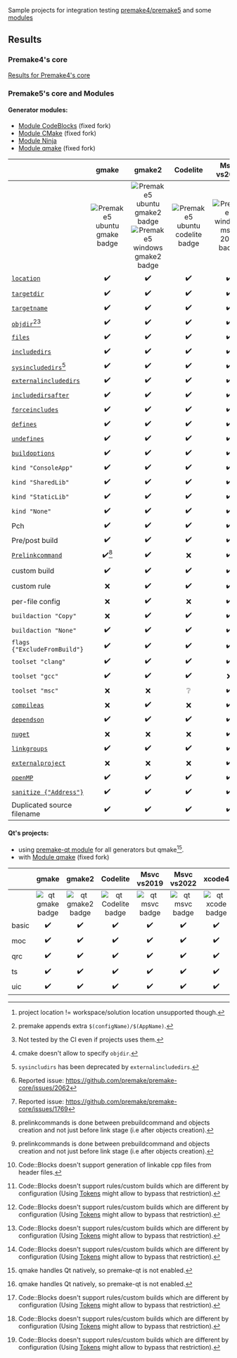 Sample projects for integration testing [premake4/premake5](https://premake.github.io/) and some [modules](https://premake.github.io/community/modules)

## Results

### Premake4's core
[Results for Premake4's core](Premake4_results.md)

### Premake5's core and Modules

#### Generator modules:
- [Module CodeBlocks](https://github.com/Jarod42/premake-codeblocks) (fixed fork)
- [Module CMake](https://github.com/Jarod42/premake-cmake) (fixed fork)
- [Module Ninja](https://github.com/jimon/premake-ninja)
- [Module qmake](https://github.com/Jarod42/premake-qmake) (fixed fork)

||gmake|gmake2|Codelite|Msvc vs2019|Msvc vs2022|xcode4|CodeBlocks|CMake|Ninja|qmake|
|:---|:---:|:---:|:---:|:---:|:---:|:---:|:---:|:---:|:---:|:---:|
||![Premake5 ubuntu gmake badge][1]|![Premake5 ubuntu gmake2 badge][2]![Premake5 windows gmake2 badge][3]|![Premake5 ubuntu codelite badge][4]|![Premake5 windows msvc 2019 badge][5]|![Premake5 windows msvc 2022 badge][6]|![Premake5 mac_xcode4 badge][7]|![Premake5 ubuntu codeblocks badge][8]|![Premake5 ubuntu cmake badge][9]|![Premake5 ubuntu ninja badge][10]![Premake5 window ninja badge][11]|![Premake5 ubuntu qmake badge][12]|
|[`location`](https://premake.github.io/docs/location)|:heavy_check_mark:|:heavy_check_mark:|:heavy_check_mark:|:heavy_check_mark:|:heavy_check_mark:|:heavy_check_mark:[^project_location]|:heavy_check_mark:|:heavy_check_mark:|:heavy_check_mark:|:grey_question:|
|[`targetdir`](https://premake.github.io/docs/targetdir)|:heavy_check_mark:|:heavy_check_mark:|:heavy_check_mark:|:heavy_check_mark:|:heavy_check_mark:|:heavy_check_mark:|:heavy_check_mark:|:heavy_check_mark:|:heavy_check_mark:|:heavy_check_mark:|
|[`targetname`](https://premake.github.io/docs/targetname)|:heavy_check_mark:|:heavy_check_mark:|:heavy_check_mark:|:heavy_check_mark:|:heavy_check_mark:|:heavy_check_mark:|:heavy_check_mark:|:heavy_check_mark:|:heavy_check_mark:|:heavy_check_mark:|
|[`objdir`](https://premake.github.io/docs/objdir)[^objdir_extra][^untested_by_ci]|:heavy_check_mark:|:heavy_check_mark:|:heavy_check_mark:|:heavy_check_mark:|:heavy_check_mark:|:heavy_check_mark:|:heavy_check_mark:|:x:[^cmake_objdir]|:heavy_check_mark:|:x:|
|[`files`](https://premake.github.io/docs/files)|:heavy_check_mark:|:heavy_check_mark:|:heavy_check_mark:|:heavy_check_mark:|:heavy_check_mark:|:heavy_check_mark:|:heavy_check_mark:|:heavy_check_mark:|:heavy_check_mark:|:heavy_check_mark:|
|[`includedirs`](https://premake.github.io/docs/includedirs)|:heavy_check_mark:|:heavy_check_mark:|:heavy_check_mark:|:heavy_check_mark:|:heavy_check_mark:|:heavy_check_mark:|:heavy_check_mark:|:heavy_check_mark:|:heavy_check_mark:|:heavy_check_mark:|
|[`sysincludedirs`](https://premake.github.io/docs/sysincludedirs)[^deprecated_sysincludedirs]|:heavy_check_mark:|:heavy_check_mark:|:heavy_check_mark:|:heavy_check_mark:|:heavy_check_mark:|:heavy_check_mark:|:heavy_check_mark:|:heavy_check_mark: (Fixed)|:heavy_check_mark:|:heavy_check_mark:|
|[`externalincludedirs`](https://premake.github.io/docs/externalincludedirs)|:heavy_check_mark:|:heavy_check_mark:|:heavy_check_mark:|:heavy_check_mark:|:heavy_check_mark:|:heavy_check_mark:|:heavy_check_mark:|:heavy_check_mark:(Fixed)|:heavy_check_mark:|:heavy_check_mark:|
|[`includedirsafter`](https://premake.github.io/docs/includedirsafter)|:heavy_check_mark:|:heavy_check_mark:|:heavy_check_mark:|:heavy_check_mark:|:heavy_check_mark:|:x:[^xcode4_includedirsafter_issue]|:heavy_check_mark:|:heavy_check_mark:(Fixed)|:heavy_check_mark:|:x:|
|[`forceincludes`](https://premake.github.io/docs/forceincludes)|:heavy_check_mark:|:heavy_check_mark:|:heavy_check_mark:|:heavy_check_mark:|:heavy_check_mark:|:x:[^xcode4_forceincludes_issue]|:heavy_check_mark:|:heavy_check_mark: (Fixed)|:heavy_check_mark:|:x:|
|[`defines`](https://premake.github.io/docs/defines)|:heavy_check_mark:|:heavy_check_mark:|:heavy_check_mark:|:heavy_check_mark:|:heavy_check_mark:|:heavy_check_mark:|:heavy_check_mark:|:heavy_check_mark:|:heavy_check_mark:|:heavy_check_mark:|
|[`undefines`](https://premake.github.io/docs/undefines)|:heavy_check_mark:|:heavy_check_mark:|:heavy_check_mark:|:heavy_check_mark:|:heavy_check_mark:|:x:|:heavy_check_mark:|:heavy_check_mark:|:heavy_check_mark:|:heavy_check_mark:|
|[`buildoptions`](https://premake.github.io/docs/buildoptions)|:heavy_check_mark:|:heavy_check_mark:|:heavy_check_mark:|:heavy_check_mark:|:heavy_check_mark:|:heavy_check_mark:|:heavy_check_mark:|:heavy_check_mark:|:heavy_check_mark:|:heavy_check_mark:|
|`kind "ConsoleApp"`|:heavy_check_mark:|:heavy_check_mark:|:heavy_check_mark:|:heavy_check_mark:|:heavy_check_mark:|:heavy_check_mark:|:heavy_check_mark:|:heavy_check_mark:|:heavy_check_mark:|:heavy_check_mark:|
|`kind "SharedLib"`|:heavy_check_mark:|:heavy_check_mark:|:heavy_check_mark:|:heavy_check_mark:|:heavy_check_mark:|:heavy_check_mark:|:heavy_check_mark:|:heavy_check_mark: (Fixed)|:heavy_check_mark:|:heavy_check_mark:|
|`kind "StaticLib"`|:heavy_check_mark:|:heavy_check_mark:|:heavy_check_mark:|:heavy_check_mark:|:heavy_check_mark:|:heavy_check_mark:|:heavy_check_mark:|:heavy_check_mark: (Fixed)|:heavy_check_mark:|:heavy_check_mark:|
|`kind "None"`|:heavy_check_mark:|:heavy_check_mark:|:heavy_check_mark:|:heavy_check_mark:|:heavy_check_mark:|:heavy_check_mark:|:x:|:x:|:heavy_check_mark:|:grey_question:|
|Pch|:heavy_check_mark:|:heavy_check_mark:|:heavy_check_mark:|:heavy_check_mark:|:heavy_check_mark:|:x:|:heavy_check_mark:|:heavy_check_mark:|:heavy_check_mark:|:heavy_check_mark:|
|Pre/post build|:heavy_check_mark:|:heavy_check_mark:|:heavy_check_mark:|:heavy_check_mark:|:heavy_check_mark:|:x:|:heavy_check_mark:|:heavy_check_mark: (Fixed)|:heavy_check_mark:|:x:|
|[`Prelinkcommand`](https://premake.github.io/docs/buildoptions)|:heavy_check_mark:[^prelink_as_prebuild]|:heavy_check_mark:|:x:|:heavy_check_mark:|:heavy_check_mark:|:x:|:heavy_check_mark:(Fixed)[^prelink_as_prebuild]|:heavy_check_mark: (Fixed)|:heavy_check_mark:|:x:|
|custom build|:heavy_check_mark:|:heavy_check_mark:|:heavy_check_mark:|:heavy_check_mark:|:heavy_check_mark:|:heavy_check_mark:|:heavy_check_mark:[^codeblocks_custom_build][^codeblocks_fileconfig_per_config]|:heavy_check_mark: (Fixed)|:heavy_check_mark:|:x:|
|custom rule|:x:|:heavy_check_mark:|:heavy_check_mark:|:heavy_check_mark:|:heavy_check_mark:|:x:|:heavy_check_mark:[^codeblocks_fileconfig_per_config]|:heavy_check_mark: (Fixed)|:heavy_check_mark:|:x:|
|per-file config |:x:|:heavy_check_mark:|:x:|:heavy_check_mark:|:heavy_check_mark:|:x:|:x:[^codeblocks_fileconfig_per_config]|:x:|:heavy_check_mark:|:x:|
|`buildaction "Copy"` |:x:|:heavy_check_mark:|:heavy_check_mark:|:heavy_check_mark:|:heavy_check_mark:|:x:|:x:|:x:|:heavy_check_mark:|:x:|
|`buildaction "None"` |:heavy_check_mark:|:heavy_check_mark:|:heavy_check_mark:|:heavy_check_mark:|:heavy_check_mark:|:heavy_check_mark:|:x:|:x:|:heavy_check_mark:|:x:|
|`flags {"ExcludeFromBuild"}` |:heavy_check_mark:|:heavy_check_mark:|:heavy_check_mark:|:heavy_check_mark:|:heavy_check_mark:|:heavy_check_mark:|:heavy_check_mark:|:heavy_check_mark:|:heavy_check_mark:|:x:|
|`toolset "clang"` |:heavy_check_mark:|:heavy_check_mark:|:heavy_check_mark:|:heavy_check_mark:|:heavy_check_mark:|:heavy_check_mark:|:heavy_check_mark:|:grey_question:|:heavy_check_mark:|:grey_question:|
|`toolset "gcc"` |:heavy_check_mark:|:heavy_check_mark:|:heavy_check_mark:|:x:|:x:|:heavy_check_mark:|:heavy_check_mark:|:heavy_check_mark:|:heavy_check_mark:|:heavy_check_mark:|
|`toolset "msc"` |:x:|:x:|:grey_question:|:heavy_check_mark:|:heavy_check_mark:|:x:|:grey_question:|:grey_question:|:heavy_check_mark:|:grey_question:|
|[`compileas`](https://premake.github.io/docs/compileas) |:x:|:heavy_check_mark:|:x:|:heavy_check_mark:|:heavy_check_mark:|:x:|:x:[^codeblocks_fileconfig_per_config]|:x:|:heavy_check_mark:|:x:|
|[`dependson`](https://premake.github.io/docs/dependson)|:heavy_check_mark:|:heavy_check_mark:|:heavy_check_mark:|:heavy_check_mark:|:heavy_check_mark:|:heavy_check_mark:|:heavy_check_mark:|:heavy_check_mark:|:heavy_check_mark:|:x:|
|[`nuget`](https://premake.github.io/docs/nuget)|:x:|:x:|:x:|:heavy_check_mark:|:heavy_check_mark:|:x:|:x:|:x:|:x:|:x:|
|[`linkgroups`](https://premake.github.io/docs/linkgroups)|:heavy_check_mark:|:heavy_check_mark:|:heavy_check_mark:|:heavy_check_mark:|:heavy_check_mark:|:heavy_check_mark:|:heavy_check_mark:(Fixed)|:heavy_check_mark:|:heavy_check_mark:|:x:|
|[`externalproject`](https://premake.github.io/docs/externalproject)|:x:|:x:|:x:|:heavy_check_mark:|:heavy_check_mark:|:x:|:x:|:x:|:x:|:x:|
|[`openMP`](https://premake.github.io/docs/openmp)|:heavy_check_mark:|:heavy_check_mark:|:heavy_check_mark:|:heavy_check_mark:|:heavy_check_mark:|:x:|:heavy_check_mark:|:heavy_check_mark:|:heavy_check_mark:|:x:|
|[`sanitize {"Address"}`](https://premake.github.io/docs/sanitize) |:heavy_check_mark:|:heavy_check_mark:|:heavy_check_mark:|:heavy_check_mark:|:heavy_check_mark:|:x:|:heavy_check_mark:|:heavy_check_mark:(Fixed)|:heavy_check_mark:|:grey_question:|
|Duplicated source filename|:heavy_check_mark:|:heavy_check_mark:|:heavy_check_mark:|:heavy_check_mark:|:heavy_check_mark:|:heavy_check_mark:|:heavy_check_mark:|:heavy_check_mark:|:heavy_check_mark:|:x:|

#### Qt's projects:
- using [premake-qt module](https://github.com/dcourtois/premake-qt) for all generators but qmake[^qmake_premake_qt_incompatible].
- with [Module qmake](https://github.com/Jarod42/premake-qmake) (fixed fork)

||gmake|gmake2|Codelite|Msvc vs2019|Msvc vs2022|xcode4|CodeBlocks|CMake|Ninja|qmake[^qmake_premake_qt_incompatible]|
|:---|:---:|:---:|:---:|:---:|:---:|:---:|:---:|:---:|:---:|:---:|
||![qt gmake badge][13]|![qt gmake2 badge][14]|![qt Codelite badge][15]|![qt msvc badge][16]|![qt msvc badge][17]|![qt xcode badge][18]|![qt codeblocks badge][19]|![qt cmake badge][20]|![qt ninja badge][21]|![qt qmake badge][22]|
|basic|:heavy_check_mark:|:heavy_check_mark:|:heavy_check_mark:|:heavy_check_mark:|:heavy_check_mark:|:heavy_check_mark:|:heavy_check_mark:|:heavy_check_mark:|:heavy_check_mark:|:heavy_check_mark:|
|moc|:heavy_check_mark:|:heavy_check_mark:|:heavy_check_mark:|:heavy_check_mark:|:heavy_check_mark:|:heavy_check_mark:|:heavy_check_mark:[^codeblocks_fileconfig_per_config]|:heavy_check_mark:|:heavy_check_mark:|:heavy_check_mark:|
|qrc|:heavy_check_mark:|:heavy_check_mark:|:heavy_check_mark:|:heavy_check_mark:|:heavy_check_mark:|:heavy_check_mark:|:heavy_check_mark:[^codeblocks_fileconfig_per_config]|:heavy_check_mark:|:heavy_check_mark:|:heavy_check_mark:|
|ts |:heavy_check_mark:|:heavy_check_mark:|:heavy_check_mark:|:heavy_check_mark:|:heavy_check_mark:|:heavy_check_mark:|:heavy_check_mark:[^codeblocks_fileconfig_per_config]|:heavy_check_mark:|:heavy_check_mark:|:x:|
|uic|:heavy_check_mark:|:heavy_check_mark:|:heavy_check_mark:|:heavy_check_mark:|:heavy_check_mark:|:heavy_check_mark:|:heavy_check_mark:|:heavy_check_mark:|:heavy_check_mark:|:heavy_check_mark:|

[1]:https://github.com/Jarod42/premake-sample-projects/actions/workflows/premake5-ubuntu-gmake.yml/badge.svg
[2]:https://github.com/Jarod42/premake-sample-projects/actions/workflows/premake5-ubuntu-gmake2.yml/badge.svg
[3]:https://github.com/Jarod42/premake-sample-projects/actions/workflows/premake5-windows-gmake2.yml/badge.svg
[4]:https://github.com/Jarod42/premake-sample-projects/actions/workflows/premake5-ubuntu-codelite.yml/badge.svg
[5]:https://github.com/Jarod42/premake-sample-projects/actions/workflows/premake5-windows-msvc-2019.yml/badge.svg
[6]:https://github.com/Jarod42/premake-sample-projects/actions/workflows/premake5-windows-msvc-2022.yml/badge.svg
[7]:https://github.com/Jarod42/premake-sample-projects/actions/workflows/premake5-mac-xcode4.yml/badge.svg
[8]:https://github.com/Jarod42/premake-sample-projects/actions/workflows/premake5-ubuntu-codeblocks.yml/badge.svg
[9]:https://github.com/Jarod42/premake-sample-projects/actions/workflows/premake5-ubuntu-cmake.yml/badge.svg
[10]:https://github.com/Jarod42/premake-sample-projects/actions/workflows/premake5-ubuntu-ninja.yml/badge.svg
[11]:https://github.com/Jarod42/premake-sample-projects/actions/workflows/premake5-windows-ninja.yml/badge.svg
[12]:https://github.com/Jarod42/premake-sample-projects/actions/workflows/premake5-ubuntu-qmake.yml/badge.svg

[13]:https://github.com/Jarod42/premake-sample-projects/actions/workflows/premake5-qt-ubuntu-gmake.yml/badge.svg
[14]:https://github.com/Jarod42/premake-sample-projects/actions/workflows/premake5-qt-ubuntu-gmake2.yml/badge.svg
[15]:https://github.com/Jarod42/premake-sample-projects/actions/workflows/premake5-qt-ubuntu-codelite.yml/badge.svg
[16]:https://github.com/Jarod42/premake-sample-projects/actions/workflows/premake5-qt-windows-msvc-2019.yml/badge.svg
[17]:https://github.com/Jarod42/premake-sample-projects/actions/workflows/premake5-qt-windows-msvc-2022.yml/badge.svg
[18]:https://github.com/Jarod42/premake-sample-projects/actions/workflows/premake5-qt-mac-xcode4.yml/badge.svg
[19]:https://github.com/Jarod42/premake-sample-projects/actions/workflows/premake5-qt-ubuntu-codeblocks.yml/badge.svg
[20]:https://github.com/Jarod42/premake-sample-projects/actions/workflows/premake5-qt-ubuntu-cmake.yml/badge.svg
[21]:https://github.com/Jarod42/premake-sample-projects/actions/workflows/premake5-qt-ubuntu-ninja.yml/badge.svg
[22]:https://github.com/Jarod42/premake-sample-projects/actions/workflows/premake5-qt-ubuntu-qmake.yml/badge.svg

[^untested_by_ci]: Not tested by the CI even if projects uses them.
[^project_location]: project location != workspace/solution location unsupported though.
[^objdir_extra]: premake appends extra `$(configName)/$(AppName)`.
[^deprecated_sysincludedirs]: `sysincludirs` has been deprecated by `externalincludedirs`.
[^cmake_objdir]: cmake doesn't allow to specify `objdir`.
[^prelink_as_prebuild]: prelinkcommands is done between prebuildcommand and objects creation and not just before link stage (i.e after objects creation).
[^codeblocks_custom_build]: Code::Blocks doesn't support generation of linkable cpp files from header files.
[^codeblocks_fileconfig_per_config]: Code::Blocks doesn't support rules/custom builds which are different by configuration (Using [Tokens](https://premake.github.io/docs/Tokens) might allow to bypass that restriction).
[^xcode4_includedirsafter_issue]: Reported issue: https://github.com/premake/premake-core/issues/2062
[^xcode4_forceincludes_issue]: Reported issue: https://github.com/premake/premake-core/issues/1769
[^qmake_premake_qt_incompatible]: qmake handles Qt natively, so premake-qt is not enabled.
